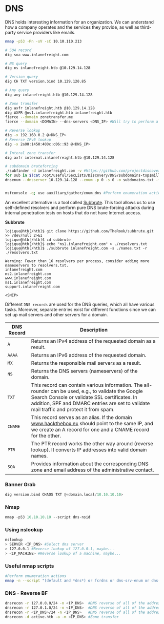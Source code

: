 # DNS

DNS holds interesting information for an organization. We can understand how a company operates and the services they provide, as well as third-party service providers like emails.

```bash
nmap -p53 -Pn -sV -sC 10.10.110.213

# SOA record
dig soa www.inlanefreight.com

# NS query
dig ns inlanefreight.htb @10.129.14.128

# Version query
dig CH TXT version.bind 10.129.120.85

# Any query
dig any inlanefreight.htb @10.129.14.128

# Zone transfer
dig axfr inlanefreight.htb @10.129.14.128
dig AXFR @ns1.inlanefreight.htb inlanefreight.htb
fierce --domain zonetransfer.me
fierce --domain <DOMAIN> --dns-servers <DNS_IP> #Will try to perform a zone transfer against every authoritative name server and if this doesn't work, will launch a dictionary attack

# Reverse lookup
dig -x 192.168.0.2 @<DNS_IP>
# Reverse IPv6 lookup
dig -x 2a00:1450:400c:c06::93 @<DNS_IP> 

# Interal zone transfer
dig axfr internal.inlanefreight.htb @10.129.14.128

# subdomain bruteforcing
./subfinder -d inlanefreight.com -v #https://github.com/projectdiscovery/subfinder
for sub in $(cat /opt/useful/SecLists/Discovery/DNS/subdomains-top1million-110000.txt);do dig $sub.inlanefreight.htb @10.129.14.128 | grep -v ';\|SOA' | sed -r '/^\s*$/d' | grep $sub | tee -a subdomains.txt;done
dnsenum --dnsserver 10.129.14.128 --enum -p 0 -s 0 -o subdomains.txt -f /opt/useful/SecLists/Discovery/DNS/subdomains-top1million-110000.txt inlanefreight.htb


msfconsole -q; use auxiliary/gather/enum_dns #Perform enumeration actions
```

An excellent alternative is a tool called [Subbrute](https://github.com/TheRook/subbrute). This tool allows us to use self-defined resolvers and perform pure DNS brute-forcing attacks during internal penetration tests on hosts that do not have Internet access.

**Subbrute**

```shell
lojique@htb[/htb]$ git clone https://github.com/TheRook/subbrute.git >> /dev/null 2>&1
lojique@htb[/htb]$ cd subbrute
lojique@htb[/htb]$ echo "ns1.inlanefreight.com" > ./resolvers.txt
lojique@htb[/htb]$ ./subbrute inlanefreight.com -s ./names.txt -r ./resolvers.txt

Warning: Fewer than 16 resolvers per process, consider adding more nameservers to resolvers.txt.
inlanefreight.com
ns2.inlanefreight.com
www.inlanefreight.com
ms1.inlanefreight.com
support.inlanefreight.com

<SNIP>
```

Different `DNS records` are used for the DNS queries, which all have various tasks. Moreover, separate entries exist for different functions since we can set up mail servers and other servers for a domain.

| **DNS Record** | **Description**                                                                                                                                                                                                                                   |
| -------------- | ------------------------------------------------------------------------------------------------------------------------------------------------------------------------------------------------------------------------------------------------- |
| `A`            | Returns an IPv4 address of the requested domain as a result.                                                                                                                                                                                      |
| `AAAA`         | Returns an IPv6 address of the requested domain.                                                                                                                                                                                                  |
| `MX`           | Returns the responsible mail servers as a result.                                                                                                                                                                                                 |
| `NS`           | Returns the DNS servers (nameservers) of the domain.                                                                                                                                                                                              |
| `TXT`          | This record can contain various information. The all-rounder can be used, e.g., to validate the Google Search Console or validate SSL certificates. In addition, SPF and DMARC entries are set to validate mail traffic and protect it from spam. |
| `CNAME`        | This record serves as an alias. If the domain www.hackthebox.eu should point to the same IP, and we create an A record for one and a CNAME record for the other.                                                                                  |
| `PTR`          | The PTR record works the other way around (reverse lookup). It converts IP addresses into valid domain names.                                                                                                                                     |
| `SOA`          | Provides information about the corresponding DNS zone and email address of the administrative contact.                                                                                                                                            |

###

### Banner Grab

```python
dig version.bind CHAOS TXT @<domain.local/10.10.10.10>
```

### Nmap

```python
nmap -p53 10.10.10.10 --script dns-nsid
```

### Using nslookup

```bash
nslookup
> SERVER <IP_DNS> #Select dns server
> 127.0.0.1 #Reverse lookup of 127.0.0.1, maybe...
> <IP_MACHINE> #Reverse lookup of a machine, maybe...
```

### Useful nmap scripts

```bash
#Perform enumeration actions
nmap -n --script "(default and *dns*) or fcrdns or dns-srv-enum or dns-random-txid or dns-random-srcport" <IP>
```

### DNS - Reverse BF

```bash
dnsrecon -r 127.0.0.0/24 -n <IP_DNS>  #DNS reverse of all of the addresses
dnsrecon -r 127.0.1.0/24 -n <IP_DNS>  #DNS reverse of all of the addresses
dnsrecon -r <IP_DNS>/24 -n <IP_DNS>   #DNS reverse of all of the addresses
dnsrecon -d active.htb -a -n <IP_DNS> #Zone transfer
```

